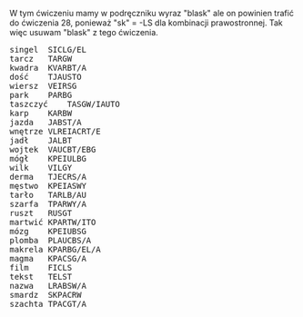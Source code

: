 W tym ćwiczeniu mamy w podręczniku wyraz "blask" ale on powinien trafić do ćwiczenia 28, ponieważ "sk" = -LS dla kombinacji prawostronnej. 
Tak więc usuwam "blask" z tego ćwiczenia.
<pre>
singel	SICLG/EL
tarcz	TARGW
kwadra	KVARBT/A
dość	TJAUSTO
wiersz	VEIRSG
park	PARBG
taszczyć	TASGW/IAUTO
karp	KARBW
jazda	JABST/A
wnętrze	VLREIACRT/E
jadł	JALBT
wojtek	VAUCBT/EBG
mógł	KPEIULBG
wilk	VILGY
derma	TJECRS/A
męstwo	KPEIASWY
tarło	TARLB/AU
szarfa	TPARWY/A
ruszt	RUSGT
martwić	KPARTW/ITO
mózg	KPEIUBSG
plomba	PLAUCBS/A
makrela	KPARBG/EL/A
magma	KPACSG/A
film	FICLS
tekst	TELST
nazwa	LRABSW/A
smardz	SKPACRW
szachta	TPACGT/A
</pre>
